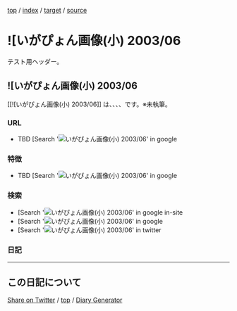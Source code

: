 [top](../index.html) / [index](index.html) / [target](https://igapyon.github.io/mydiary/keyword/%21%5B%E3%81%84%E3%81%8C%E3%81%B4%E3%82%87%E3%82%93%E7%94%BB%E5%83%8F%28%E5%B0%8F%29+2003%2F06.html) / [source](https://github.com/igapyon/mydiary/blob/master/keyword/%21%5B%E3%81%84%E3%81%8C%E3%81%B4%E3%82%87%E3%82%93%E7%94%BB%E5%83%8F%28%E5%B0%8F%29+2003%2F06.src.md) 

![いがぴょん画像(小) 2003/06
=====================================================================================================
テスト用ヘッダー。

## ![いがぴょん画像(小) 2003/06

[[![いがぴょん画像(小) 2003/06]] は、、、、です。※未執筆。

### URL

* TBD [Search '![いがぴょん画像(小) 2003/06' in google](https://www.google.co.jp/#pws=0&q=%21%5B%E3%81%84%E3%81%8C%E3%81%B4%E3%82%87%E3%82%93%E7%94%BB%E5%83%8F%28%E5%B0%8F%29+2003%2F06)

### 特徴

* TBD [Search '![いがぴょん画像(小) 2003/06' in google](https://www.google.co.jp/#pws=0&q=%21%5B%E3%81%84%E3%81%8C%E3%81%B4%E3%82%87%E3%82%93%E7%94%BB%E5%83%8F%28%E5%B0%8F%29+2003%2F06)

### 検索

* [Search '![いがぴょん画像(小) 2003/06' in google in-site](https://www.google.co.jp/#pws=0&q=site:https%3A%2F%2Figapyon.github.io%2Fdiary%2F+%21%5B%E3%81%84%E3%81%8C%E3%81%B4%E3%82%87%E3%82%93%E7%94%BB%E5%83%8F%28%E5%B0%8F%29+2003%2F06)
* [Search '![いがぴょん画像(小) 2003/06' in google](https://www.google.co.jp/#pws=0&q=%21%5B%E3%81%84%E3%81%8C%E3%81%B4%E3%82%87%E3%82%93%E7%94%BB%E5%83%8F%28%E5%B0%8F%29+2003%2F06)
* [Search '![いがぴょん画像(小) 2003/06' in twitter](https://twitter.com/search?q=%21%5B%E3%81%84%E3%81%8C%E3%81%B4%E3%82%87%E3%82%93%E7%94%BB%E5%83%8F%28%E5%B0%8F%29+2003%2F06)

### 日記




----------------------------------------------------------------------------------------------------

## この日記について

[Share on Twitter](https://twitter.com/intent/tweet?hashtags=igapyon%2Cdiary%2C%E3%81%84%E3%81%8C%E3%81%B4%E3%82%87%E3%82%93%2C%21%5B%E3%81%84%E3%81%8C%E3%81%B4%E3%82%87%E3%82%93%E7%94%BB%E5%83%8F%28%E5%B0%8F%29+2003%2F06&text=%21%5B%E3%81%84%E3%81%8C%E3%81%B4%E3%82%87%E3%82%93%E7%94%BB%E5%83%8F%28%E5%B0%8F%29+2003%2F06&url=https%3A%2F%2Figapyon.github.io%2Fmydiary%2Fkeyword%2F%2521%255B%25E3%2581%2584%25E3%2581%258C%25E3%2581%25B4%25E3%2582%2587%25E3%2582%2593%25E7%2594%25BB%25E5%2583%258F%2528%25E5%25B0%258F%2529%2B2003%252F06.html) / [top](../index.html) / [Diary Generator](https://github.com/igapyon/igapyonv3)
